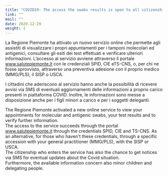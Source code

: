 ```yaml
---
title: "COVID19: The access the swabs results is open to all citizenship"
link: ""
mail: ""
date: 2020-12-29
weight: 1
---
```

La Regione Piemonte ha attivato un nuovo servizio online che permette agli assistiti di visualizzare i propri appuntamenti per i tamponi molecolari ed antigenici, consultare gli esiti dei test effettuati e verificare ulteriori informazioni. L’accesso al servizio avviene attraverso il portale www.salutepiemonte.it con le credenziali SPID, CIE eTS-CNS, o, per chi ne fosse sprovvisto, attraverso una preventiva adesione con il proprio medico (MMG/PLS), il SISP o USCA.

I cittadini che aderiscono al servizio hanno anche la possibilità di ricevere avvisi via SMS di eventuali aggiornamenti delle informazioni a proprio carico presenti in piattaforma COVID. Inoltre, le informazioni sono messe a disposizione anche per i figli minori a carico e per i soggetti deleganti.


The Regione Piemonte activated a new online service to view your appointments for molecular and antigenic swabs, your test results and to verify further 
information.  
The access to the service succeeds through the portal www.salutepiemonte.it through the credentials SPID, CIE and TS-CNS. As an alternative, for those who haven't these credentials, through a specific accession with your general practitioner (MMG/PLS), with the SISP or USCA.  
The citizenship who enters the service has also the chance to get notices via SMS for eventual updates about the Covid situation.  
Furthermore, the available information concern also minor children and delegating people.
